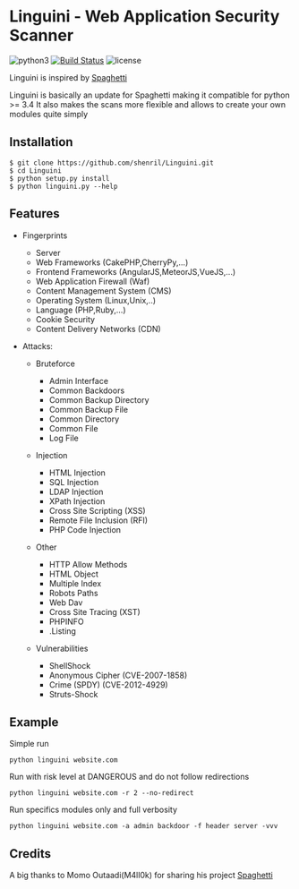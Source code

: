 # Linguini - Web Application Security Scanner
 ![python3](https://img.shields.io/badge/python-3.6-green.svg) [![Build Status](https://travis-ci.org/shenril/Linguini.svg?branch=master)](https://travis-ci.org/shenril/Linguini) ![license](https://img.shields.io/badge/License-GPLv3-brightgreen.svg)

Linguini is inspired by [Spaghetti](https://github.com/m4ll0k/Spaghetti)


Linguini is basically an update for Spaghetti making it compatible for python >= 3.4
It also makes the scans more flexible and allows to create your own modules quite simply

## Installation
```
$ git clone https://github.com/shenril/Linguini.git
$ cd Linguini
$ python setup.py install
$ python linguini.py --help
```

## Features
- Fingerprints
  - Server
  - Web Frameworks (CakePHP,CherryPy,...)
  - Frontend Frameworks (AngularJS,MeteorJS,VueJS,...)
  - Web Application Firewall (Waf)
  - Content Management System (CMS)
  - Operating System (Linux,Unix,..)
  - Language (PHP,Ruby,...)
  - Cookie Security
  - Content Delivery Networks (CDN)

- Attacks:

  - Bruteforce
    - Admin Interface
    - Common Backdoors
    - Common Backup Directory
    - Common Backup File
    - Common Directory
    - Common File
    - Log File
  
  - Injection
    - HTML Injection
    - SQL Injection
    - LDAP Injection
    - XPath Injection
    - Cross Site Scripting (XSS)
    - Remote File Inclusion (RFI)
    - PHP Code Injection
    
  - Other
    - HTTP Allow Methods
    - HTML Object
    - Multiple Index
    - Robots Paths
    - Web Dav
    - Cross Site Tracing (XST)
    - PHPINFO
    - .Listing
    
  - Vulnerabilities
    - ShellShock
    - Anonymous Cipher (CVE-2007-1858)
    - Crime (SPDY) (CVE-2012-4929)
    - Struts-Shock


## Example
Simple run

`python linguini website.com `

Run with risk level at DANGEROUS and do not follow redirections

`python linguini website.com -r 2 --no-redirect`

Run specifics modules only and full verbosity

`python linguini website.com -a admin backdoor -f header server -vvv`

## Credits
A big thanks to Momo Outaadi(M4ll0k) for sharing his project [Spaghetti](https://github.com/m4ll0k/Spaghetti)

